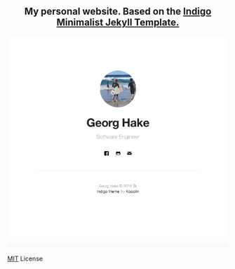 <p align="center">
    <h2 align="center">My personal website. Based on the <a href="https://github.com/sergiokopplin/indigo/">Indigo Minimalist Jekyll Template.</a></h2>
</p>


<p align="center">
    <img src="https://raw.githubusercontent.com/ghake/ghake.github.io/master/assets/screen-shot.png" />
</p>

[MIT](http://kopplin.mit-license.org/) License

